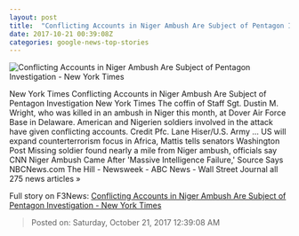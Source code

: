 ```yaml
---
layout: post
title:  "Conflicting Accounts in Niger Ambush Are Subject of Pentagon Investigation - New York Times"
date: 2017-10-21 00:39:08Z
categories: google-news-top-stories
---
```


![Conflicting Accounts in Niger Ambush Are Subject of Pentagon Investigation - New York Times](https://static01.nyt.com/images/2017/10/21/us/21dc-troops/21dc-troops-facebookJumbo.jpg)

New York Times Conflicting Accounts in Niger Ambush Are Subject of Pentagon Investigation New York Times The coffin of Staff Sgt. Dustin M. Wright, who was killed in an ambush in Niger this month, at Dover Air Force Base in Delaware. American and Nigerien soldiers involved in the attack have given conflicting accounts. Credit Pfc. Lane Hiser/U.S. Army ... US will expand counterterrorism focus in Africa, Mattis tells senators Washington Post Missing soldier found nearly a mile from Niger ambush, officials say CNN Niger Ambush Came After 'Massive Intelligence Failure,' Source Says NBCNews.com The Hill - Newsweek - ABC News - Wall Street Journal all 275 news articles »


Full story on F3News: [Conflicting Accounts in Niger Ambush Are Subject of Pentagon Investigation - New York Times](http://www.f3nws.com/n/tCbgD)

> Posted on: Saturday, October 21, 2017 12:39:08 AM
